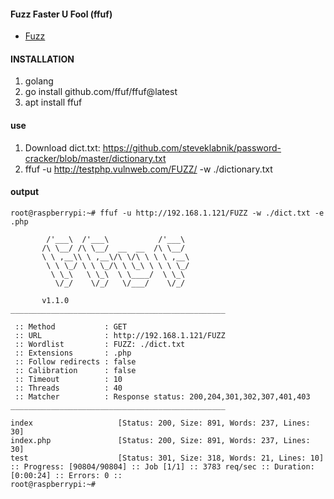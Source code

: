 #### Fuzz Faster U Fool (ffuf)
* [Fuzz](https://blog.deurainfosec.com/how-to-find-zero-day-vulnerabilities-with-fuzz-faster-u-fool-ffuf-detailed-free-fuzzing-tool-tutorial/?fbclid=IwAR0rRDuhLo3sUxVhg9nIB3fdDxcrGwc9jS_CALc6-rQohoLDL1YAnl0gYLo)
#### INSTALLATION
1. golang
2. go install github.com/ffuf/ffuf@latest
3. apt install ffuf
#### use
1. Download dict.txt: https://github.com/steveklabnik/password-cracker/blob/master/dictionary.txt
2. 	ffuf -u http://testphp.vulnweb.com/FUZZ/ -w ./dictionary.txt
#### output
```
root@raspberrypi:~# ffuf -u http://192.168.1.121/FUZZ -w ./dict.txt -e .php

        /'___\  /'___\           /'___\       
       /\ \__/ /\ \__/  __  __  /\ \__/       
       \ \ ,__\\ \ ,__\/\ \/\ \ \ \ ,__\      
        \ \ \_/ \ \ \_/\ \ \_\ \ \ \ \_/      
         \ \_\   \ \_\  \ \____/  \ \_\       
          \/_/    \/_/   \/___/    \/_/       

       v1.1.0
________________________________________________

 :: Method           : GET
 :: URL              : http://192.168.1.121/FUZZ
 :: Wordlist         : FUZZ: ./dict.txt
 :: Extensions       : .php 
 :: Follow redirects : false
 :: Calibration      : false
 :: Timeout          : 10
 :: Threads          : 40
 :: Matcher          : Response status: 200,204,301,302,307,401,403
________________________________________________

index                   [Status: 200, Size: 891, Words: 237, Lines: 30]
index.php               [Status: 200, Size: 891, Words: 237, Lines: 30]
test                    [Status: 301, Size: 318, Words: 21, Lines: 10]
:: Progress: [90804/90804] :: Job [1/1] :: 3783 req/sec :: Duration: [0:00:24] :: Errors: 0 ::
root@raspberrypi:~# 
```
